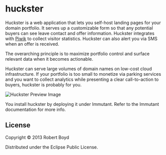 # huckster

Huckster is a web application that lets you self-host landing pages for your domain portfolio. It serves up a customizable form so that any potential buyers can see leave contact and offer information. Huckster integrates with [Piwik](https://github.com/piwik/piwik) to collect visitor statistics. Huckster can also alert you via SMS when an offer is received.

The overarching principle is to maximize portfolio control and surface relevant data when it becomes actionable.

Huckster can serve large volumes of domain names on low-cost cloud infrastructure. If your portfolio is too small to monetize via parking services and you want to collect analytics while presenting a clear call-to-action to buyers, huckster is probably for you.

![Huckster Preview Image](https://raw.github.com/wiki/rboyd/huckster/images/huckster-preview.png)

You install huckster by deploying it under Immutant. Refer to the
Immutant documentation for more info.

## License

Copyright © 2013 Robert Boyd

Distributed under the Eclipse Public License.
